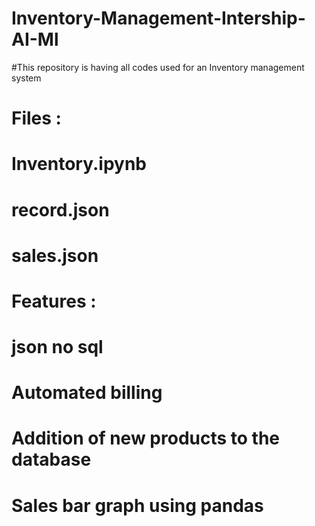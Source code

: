 # Inventory-Management-Intership-AI-Ml
#This repository is having all codes used for an Inventory management system 

# Files : 
#  Inventory.ipynb
#  record.json
#  sales.json
  
 # Features :
 #  json no sql 
 #  Automated billing
 #  Addition of new products to the database
 #  Sales bar graph using pandas
   
